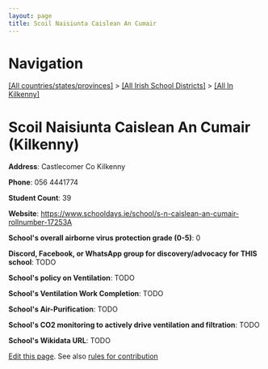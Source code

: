 ```yaml
---
layout: page
title: Scoil Naisiunta Caislean An Cumair
---
```

# Navigation

[[All countries/states/provinces]](../../..) > [[All Irish School Districts]](../..) > [[All In Kilkenny]](..)

# Scoil Naisiunta Caislean An Cumair (Kilkenny)

**Address**: Castlecomer Co Kilkenny

**Phone**: 056 4441774

**Student Count**: 39

**Website**: <https://www.schooldays.ie/school/s-n-caislean-an-cumair-rollnumber-17253A>

**School's overall airborne virus protection grade (0-5)**: 0

**Discord, Facebook, or WhatsApp group for discovery/advocacy for THIS school**: TODO

**School's policy on Ventilation**: TODO

**School's Ventilation Work Completion**: TODO

**School's Air-Purification**: TODO

**School's CO2 monitoring to actively drive ventilation and filtration**: TODO

**School's Wikidata URL**: TODO


[Edit this page](https://github.com/ventilate-schools/Ireland/edit/main/./Kilkenny/Scoil_Naisiunta_Caislean_An_Cumair.md). See also [rules for contribution](../../../contribution-rules/)